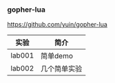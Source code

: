 ### gopher-lua
https://github.com/yuin/gopher-lua

|实验|简介|
|---|---|
|lab001|简单demo|
|lab002|几个简单实验|